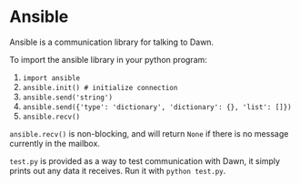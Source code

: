 Ansible
=======

Ansible is a communication library for talking to Dawn.

To import the ansible library in your python program:

1. `import ansible`
1. `ansible.init() # initialize connection`
1. `ansible.send('string')`
1. `ansible.send({'type': 'dictionary', 'dictionary': {}, 'list': []})`
1. `ansible.recv()`

`ansible.recv()` is non-blocking, and will return `None` if there is no message currently in the mailbox.


`test.py` is provided as a way to test communication with Dawn, it simply prints out any data it receives. Run it with `python test.py`.

